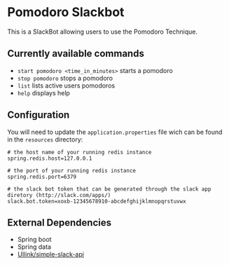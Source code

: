 # Pomodoro Slackbot
This is a SlackBot allowing users to use the Pomodoro Technique.

## Currently available commands
- `start pomodoro <time_in_minutes>` starts a pomodoro
- `stop pomodoro` stops a pomodoro
- `list` lists active users pomodoros
- `help` displays help

## Configuration
You will need to update the `application.properties` file wich can be found in the `resources` directory:
```
# the host name of your running redis instance
spring.redis.host=127.0.0.1

# the port of your running redis instance
spring.redis.port=6379

# the slack bot token that can be generated through the slack app diretory (http://slack.com/apps/)
slack.bot.token=xoxb-12345678910-abcdefghijklmnopqrstuvwx
```

## External Dependencies
* Spring boot
* Spring data
* [Ullink/simple-slack-api](https://github.com/Ullink/simple-slack-api)

